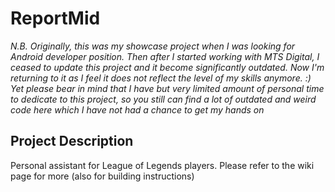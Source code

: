 
# ReportMid

*N.B. Originally, this was my showcase project when I was looking for Android developer position. Then after I started working with MTS Digital, I ceased to update this project and it become significantly outdated. Now I'm returning to it as I feel it does not reflect the level of my skills anymore. :) Yet please bear in mind that I have but very limited amount of personal time to dedicate to this project, so you still can find a lot of outdated and weird code here which I have not had a chance to get my hands on*

## Project Description

Personal assistant for League of Legends players. Please refer to the wiki page for more (also for building instructions)
